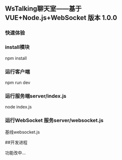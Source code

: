 ## WsTalking聊天室——基于VUE+Node.js+WebSocket   版本 1.0.0
### 快速体验

### install模块  
npm install

### 运行客户端  
npm run dev

### 运行服务端server/index.js  
node index.js
### 运行WebSocket 服务server/websocket.js  
基线websocket.js


##开发进程

功能改中...

